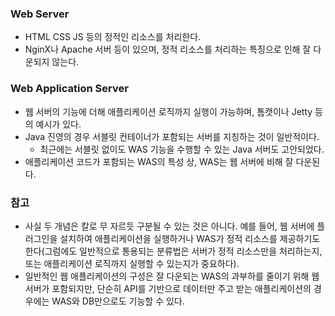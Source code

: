 ### Web Server
- HTML CSS JS 등의 정적인 리소스를 처리한다.
- NginX나 Apache 서버 등이 있으며, 정적 리소스를 처리하는 특징으로 인해 잘 다운되지 않는다.

### Web Application Server
- 웹 서버의 기능에 더해 애플리케이션 로직까지 실행이 가능하며, 톰캣이나 Jetty 등의 예시가 있다.
- Java 진영의 경우 서블릿 컨테이너가 포함되는 서버를 지칭하는 것이 일반적이다.
	- 최근에는 서블릿 없이도 WAS 기능을 수행할 수 있는 Java 서버도 고안되었다.
- 애플리케이션 코드가 포함되는 WAS의 특성 상, WAS는 웹 서버에 비해 잘 다운된다.

### 참고
- 사실 두 개념은 칼로 무 자르듯 구분될 수 있는 것은 아니다. 예를 들어, 웹 서버에 플러그인을 설치하여 애플리케이션을 실행하거나 WAS가 정적 리소스를 제공하기도 한다(그럼에도 일반적으로 통용되는 분류법은 서버가 정적 리소스만을 처리하는지, 또는 애플리케이션 로직까지 실행할 수 있는지가 중요하다).
- 일반적인 웹 애플리케이션의 구성은 잘 다운되는 WAS의 과부하를 줄이기 위해 웹 서버가 포함되지만, 단순히 API를 기반으로 데이터만 주고 받는 애플리케이션의 경우에는 WAS와 DB만으로도 기능할 수 있다.